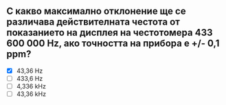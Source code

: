 ## С какво максимално отклонение ще се различава действителната честота от показанието на дисплея на честотомера 433 600 000 Hz, ако точността на прибора е +/- 0,1 ppm?

<!-- Верният отговор е отбелязан с [X] -->

- [X] 43,36 Hz
- [ ] 433,6 Hz
- [ ] 4,336 kHz
- [ ] 43,36 kHz
